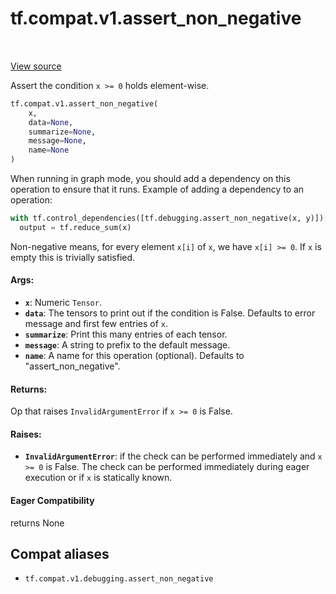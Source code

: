 <div itemscope itemtype="http://developers.google.com/ReferenceObject">
<meta itemprop="name" content="tf.compat.v1.assert_non_negative" />
<meta itemprop="path" content="Stable" />
</div>

# tf.compat.v1.assert_non_negative

<!-- Insert buttons and diff -->

<table class="tfo-notebook-buttons tfo-api" align="left">
</table>

<a target="_blank" href="/code/stable/tensorflow/python/ops/check_ops.py">View source</a>



Assert the condition `x >= 0` holds element-wise.

``` python
tf.compat.v1.assert_non_negative(
    x,
    data=None,
    summarize=None,
    message=None,
    name=None
)
```



<!-- Placeholder for "Used in" -->

When running in graph mode, you should add a dependency on this operation
to ensure that it runs. Example of adding a dependency to an operation:

```python
with tf.control_dependencies([tf.debugging.assert_non_negative(x, y)]):
  output = tf.reduce_sum(x)
```

Non-negative means, for every element `x[i]` of `x`, we have `x[i] >= 0`.
If `x` is empty this is trivially satisfied.

#### Args:


* <b>`x`</b>:  Numeric `Tensor`.
* <b>`data`</b>:  The tensors to print out if the condition is False.  Defaults to
  error message and first few entries of `x`.
* <b>`summarize`</b>: Print this many entries of each tensor.
* <b>`message`</b>: A string to prefix to the default message.
* <b>`name`</b>: A name for this operation (optional).  Defaults to "assert_non_negative".


#### Returns:

Op that raises `InvalidArgumentError` if `x >= 0` is False.




#### Raises:


* <b>`InvalidArgumentError`</b>: if the check can be performed immediately and
  `x >= 0` is False. The check can be performed immediately during 
  eager execution or if `x` is statically known.

#### Eager Compatibility
returns None



## Compat aliases

* `tf.compat.v1.debugging.assert_non_negative`

